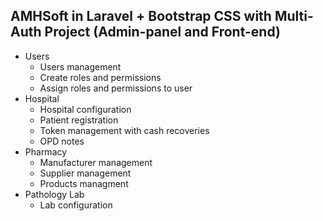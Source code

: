 ## AMHSoft in Laravel + Bootstrap CSS with Multi-Auth Project (Admin-panel and Front-end)

- Users
	- Users management
	- Create roles and permissions
	- Assign roles and permissions to user
- Hospital
	- Hospital configuration
	- Patient registration
	- Token management with cash recoveries
	- OPD notes
- Pharmacy
	- Manufacturer management
	- Supplier management
	- Products managment
- Pathology Lab
	- Lab configuration